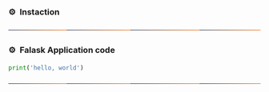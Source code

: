 ### ⚙️&nbsp; Instaction
<img align="center" alt="line" src="https://github.com/DalpatRathore/dalpatrathore/blob/main/assets/images/line-2.svg"> 

### ⚙️&nbsp; Falask Application code

```python
print('hello, world')
```
<img align="center" alt="line" src="https://github.com/DalpatRathore/dalpatrathore/blob/main/assets/images/line-2.svg">
